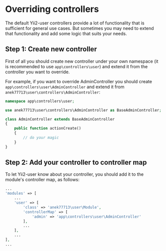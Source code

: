 # Overriding controllers

The default Yii2-user controllers provide a lot of functionality that is sufficient for general use cases. But sometimes
you may need to extend that functionality and add some logic that suits your needs.

## Step 1: Create new controller

First of all you should create new controller under your own namespace (it is recommended to use `app\controllers\user`)
and extend it from the controller you want to override.

For example, if you want to override AdminController you should create `app\controllers\user\AdminController` and extend
it from `anek77713\user\controllers\AdminController`:

```php
namespace app\controllers\user;

use anek77713\user\controllers\AdminController as BaseAdminController;

class AdminController extends BaseAdminController
{
    public function actionCreate()
    {
        // do your magic
    }
}
```

## Step 2: Add your controller to controller map

To let Yii2-user know about your controller, you should add it to the module's controller map, as follows:

```php
...
'modules' => [
    ...
    'user' => [
        'class' => 'anek77713\user\Module',
        'controllerMap' => [
            'admin' => 'app\controllers\user\AdminController'
        ],
        ...
    ],
    ...
],
...
```
